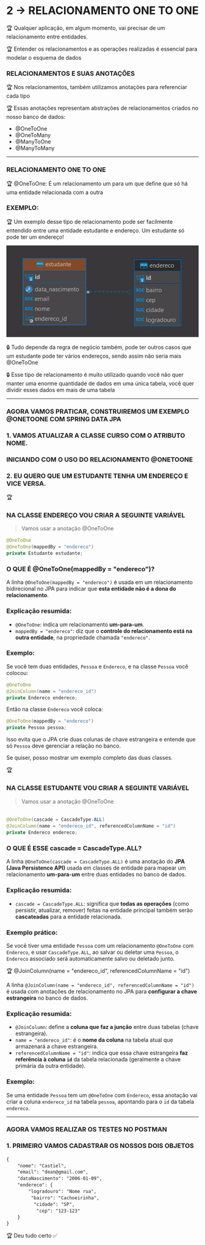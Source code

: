 # 2 → RELACIONAMENTO ONE TO ONE

🏆 Qualquer aplicação, em algum momento, vai precisar de um relacionamento entre entidades.


🏆 Entender os relacionamentos e as operações realizadas é essencial para modelar o esquema de dados


### RELACIONAMENTOS E SUAS ANOTAÇÕES

🏆 Nos relacionamentos, também utilizamos anotações para referenciar cada tipo


🏆 Essas anotações representam abstrações de relacionamentos criados no nosso banco de dados:

- @OneToOne
- @OneToMany
- @ManyToOne
- @ManyToMany

---

### RELACIONAMENTO ONE TO ONE

🏆 @OneToOne: É um relacionamento um para um que define que só há uma entidade relacionada com a outra


### EXEMPLO:

🏆 Um exemplo desse tipo de relacionamento pode ser facilmente entendido entre uma entidade estudante e endereço. Um estudante só pode ter um endereço!

<img width="600" src = "https://github.com/ViniciusSXavier999/Assets/blob/main/P%C3%B3sGradua%C3%A7%C3%A3o/relacionamentoOneToOne1.png" />

🔒 Tudo depende da regra de negócio também, pode ter outros casos que um estudante pode ter vários endereços, sendo assim não seria mais @OneToOne 

🔒 Esse tipo de relacionamento é muito utilizado quando você não quer manter uma enorme quantidade de dados em uma única tabela, você quer dividir esses dados em mais de uma tabela



---

### AGORA VAMOS PRATICAR, CONSTRUIREMOS UM EXEMPLO @ONETOONE COM SPRING DATA JPA

### 1. VAMOS ATUALIZAR A CLASSE CURSO COM O ATRIBUTO NOME.

### INICIANDO COM O USO DO RELACIONAMENTO @ONETOONE

### 2. EU QUERO QUE UM ESTUDANTE TENHA UM ENDEREÇO E VICE VERSA.

🏆

### NA CLASSE ENDEREÇO VOU CRIAR A SEGUINTE VARIÁVEL

> Vamos usar a anotação @OneToOne
> 

```java
@OneToOne
@OneToOne(mappedBy = "endereco")
private Estudante estudante;
```

### O QUE É @OneToOne(mappedBy = "endereco")?

A linha `@OneToOne(mappedBy = "endereco")` é usada em um relacionamento bidirecional no JPA para indicar que **esta entidade não é a dona do relacionamento**.

### Explicação resumida:

- `@OneToOne`: indica um relacionamento **um-para-um**.
- `mappedBy = "endereco"`: diz que o **controle do relacionamento está na outra entidade**, na propriedade chamada `"endereco"`.

### Exemplo:

Se você tem duas entidades, `Pessoa` e `Endereco`, e na classe `Pessoa` você colocou:

```java
@OneToOne
@JoinColumn(name = "endereco_id")
private Endereco endereco;

```

Então na classe `Endereco` você coloca:

```java
@OneToOne(mappedBy = "endereco")
private Pessoa pessoa;

```

Isso evita que o JPA crie duas colunas de chave estrangeira e entende que só `Pessoa` deve gerenciar a relação no banco.

Se quiser, posso mostrar um exemplo completo das duas classes.

🏆

### NA CLASSE ESTUDANTE VOU CRIAR A SEGUINTE VARIÁVEL

> Vamos usar a anotação @OneToOne
> 

```java

@OneToOne(cascade = CascadeType.ALL)
@JoinColumn(name = "endereco_id", referencedColumnName = "id")
private Endereco endereco;
```

### O QUE É ESSE cascade = CascadeType.ALL?

A linha `@OneToOne(cascade = CascadeType.ALL)` é uma anotação do **JPA (Java Persistence API)** usada em classes de entidade para mapear um relacionamento **um-para-um** entre duas entidades no banco de dados.

### Explicação resumida:

- `cascade = CascadeType.ALL`: significa que **todas as operações** (como persistir, atualizar, remover) feitas na entidade principal também serão **cascateadas** para a entidade relacionada.

### Exemplo prático:

Se você tiver uma entidade `Pessoa` com um relacionamento `@OneToOne` com `Endereco`, e usar `CascadeType.ALL`, ao salvar ou deletar uma `Pessoa`, o `Endereco` associado será automaticamente salvo ou deletado junto.


🏆 @JoinColumn(name = "endereco_id", referencedColumnName = "id") 

A linha `@JoinColumn(name = "endereco_id", referencedColumnName = "id")` é usada com anotações de relacionamento no JPA para **configurar a chave estrangeira** no banco de dados.

### Explicação resumida:

- `@JoinColumn`: define a **coluna que faz a junção** entre duas tabelas (chave estrangeira).
- `name = "endereco_id"`: é o **nome da coluna** na tabela atual que armazenará a chave estrangeira.
- `referencedColumnName = "id"`: indica que essa chave estrangeira **faz referência à coluna `id`** da tabela relacionada (geralmente a chave primária da outra entidade).

### Exemplo:

Se uma entidade `Pessoa` tem um `@OneToOne` com `Endereco`, essa anotação vai criar a coluna `endereco_id` na tabela `pessoa`, apontando para o `id` da tabela `endereco`.


---

### AGORA VAMOS REALIZAR OS TESTES NO POSTMAN

### 1. PRIMEIRO VAMOS CADASTRAR OS NOSSOS DOIS OBJETOS

```xml
{
    "nome": "Castiel",
    "email": "dean@gmail.com",
    "dataNascimento": "2006-01-09",
    "endereco": {
        "logradouro": "Nome rua",
         "bairro": "Cachoeirinha",
          "cidade": "SP",
           "cep": "123-123"
    }
}
```

🏆 Deu tudo certo ✅

